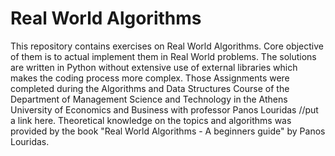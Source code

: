 # Real World Algorithms

This repository contains exercises on Real World Algorithms. Core objective of them is to actual implement them in Real World problems. The solutions are written in Python without extensive use of external libraries which makes the coding process more complex.
Those Assignments were completed during the Algorithms and Data Structures Course of the Department of Management Science and Technology in the Athens University of Economics and Business with professor Panos Louridas //put a link here. Theoretical knowledge on the topics and algorithms was provided by the book "Real World Algorithms - A beginners guide" by Panos Louridas.

